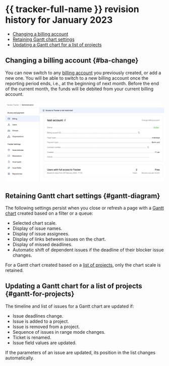 # {{ tracker-full-name }} revision history for January 2023

* [Changing a billing account](#ba-change)
* [Retaining Gantt chart settings](#gantt-diagram)
* [Updating a Gantt chart for a list of projects](#gantt-for-projects)

## Changing a billing account {#ba-change}

You can now switch to any [billing account](../billing-account.md) you previously created, or add a new one. You will be able to switch to a new billing account once the reporting period ends, i.e., at the beginning of next month. Before the end of the current month, the funds will be debited from your current billing account.

![ba-change](../../_assets/tracker/changelogs/change-ba.png)

## Retaining Gantt chart settings {#gantt-diagram}

The following settings persist when you close or refresh a page with a [Gantt chart](../gantt/overview.md) created based on a filter or a queue:

* Selected chart scale.
* Display of issue names.
* Display of issue assignees.
* Display of links between issues on the chart.
* Display of missed deadlines.
* Automatic shift of dependent issues if the deadline of their blocker issue changes.

For a Gantt chart created based on a [list of projects](../gantt/project.md), only the chart scale is retained.

## Updating a Gantt chart for a list of projects {#gantt-for-projects}

The timeline and list of issues for a Gantt chart are updated if:
* Issue deadlines change.
* Issue is added to a project.
* Issue is removed from a project.
* Sequence of issues in range mode changes.
* Ticket is renamed.
* Issue field values are updated.

If the parameters of an issue are updated, its position in the list changes automatically.

